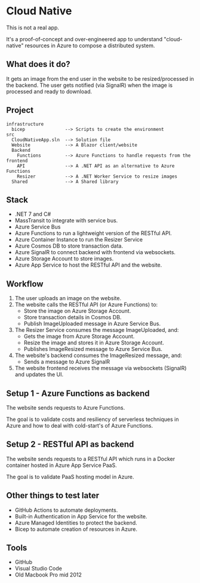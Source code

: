 # Cloud Native 

This is not a real app.

It's a proof-of-concept and over-engineered app to understand "cloud-native" resources in Azure to compose a distributed system.

## What does it do?

It gets an image from the end user in the website to be resized/processed in the backend. The user gets notified (via SignalR) when the image is processed and ready to download.

## Project

```
infrastructure
  bicep               --> Scripts to create the environment
src
  CloudNativeApp.sln  --> Solution file
  Website             --> A Blazor client/website
  Backend
    Functions         --> Azure Functions to handle requests from the frontend
    API               --> A .NET API as an alternative to Azure Functions
    Resizer           --> A .NET Worker Service to resize images
  Shared              --> A Shared library
```

## Stack

* .NET 7 and C#
* MassTransit to integrate with service bus.
* Azure Service Bus
* Azure Functions to run a lightweight version of the RESTful API.
* Azure Container Instance to run the Resizer Service
* Azure Cosmos DB to store transaction data.
* Azure SignalR to connect backend with frontend via websockets.
* Azure Storage Account to store images.
* Azure App Service to host the RESTful API and the website.

## Workflow

1. The user uploads an image on the website.
2. The website calls the RESTful API (or Azure Functions) to:
    - Store the image on Azure Storage Account.
    - Store transaction details in Cosmos DB.
    - Publish ImageUploaded message in Azure Service Bus.
3. The Resizer Service consumes the message ImageUploaded, and:
    - Gets the image from Azure Storage Account.
    - Resize the image and stores it in Azure Storage Account.
    - Publishes ImageResized message to Azure Service Bus.
4. The website's backend consumes the ImageResized message, and:
    - Sends a message to Azure SignalR
5. The website frontend receives the message via websockets (SignalR) and updates the UI.


## Setup 1 - Azure Functions as backend

The website sends requests to Azure Functions. 

The goal is to validate costs and resiliency of serverless techniques in Azure and how to deal with cold-start's of Azure Functions.

## Setup 2 - RESTful API as backend

The website sends requests to a RESTful API which runs in a Docker container hosted in Azure App Service PaaS.

The goal is to validate PaaS hosting model in Azure.

## Other things to test later

* GitHub Actions to automate deployments.
* Built-in Authentication in App Service for the website.
* Azure Managed Identities to protect the backend.
* Bicep to automate creation of resources in Azure.

## Tools 

* GitHub
* Visual Studio Code
* Old Macbook Pro mid 2012